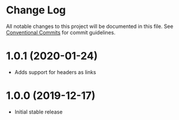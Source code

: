 # Change Log

All notable changes to this project will be documented in this file.
See [Conventional Commits](https://conventionalcommits.org) for commit guidelines.

# 1.0.1 (2020-01-24)

* Adds support for headers as links

# 1.0.0 (2019-12-17)

* Initial stable release
